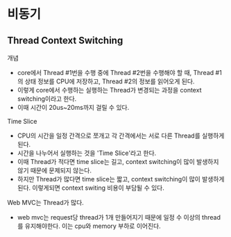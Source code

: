 # 비동기
## Thread Context Switching
개념
- core에서 Thread #1번을 수행 중에 Thread #2번을 수행해야 할 때, Thread #1의 상태 정보를 CPU에 저장하고, Thread #2의 정보를 읽어오게 된다. 
- 이렇게 core에서 수행하는 실행하는 Thread가 변경되는 과정을 context switching이라고 한다. 
- 이때 시간이 20us~20ms까지 걸릴 수 있다. 

Time Slice
- CPU의 시간을 일정 간격으로 쪼개고 각 간격에서는 서로 다른 Thread를 실행하게 된다. 
- 시간을 나누어서 실행하는 것을 'Time Slice'라고 한다.  
- 이때 Thread가 적다면 time slice는 길고, context switching이 많이 발생하지 않기 때문에 문제되지 않는다. 
- 하지만 Thread가 많다면 time slice는 짧고, context switching이 많이 발생하게 된다. 이렇게되면 context switing 비용이 부담될 수 있다. 

Web MVC는 Thread가 많다. 
- web mvc는 request당 thread가 1개 만들어지기 때문에 일정 수 이상의 thread를 유지해야한다. 이는 cpu와 memory 부하로 이어진다. 